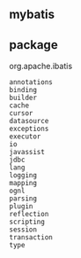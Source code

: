 ## mybatis

## package
org.apache.ibatis
```
annotations
binding
builder
cache
cursor
datasource
exceptions
executor
io
javassist
jdbc
lang
logging
mapping
ognl
parsing
plugin
reflection
scripting
session
transaction
type
```